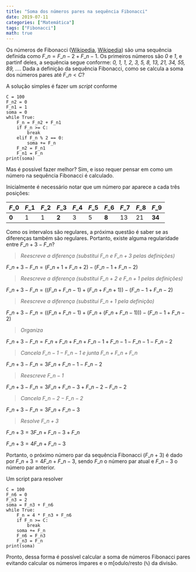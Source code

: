 ```yaml
---
title: "Soma dos números pares na sequência Fibonacci"
date: 2019-07-11
categories: ["Matemática"]
tags: ["Fibonacci"]
math: true
---
```


Os números de Fibonacci 
([Wikipedia](https://pt.wikipedia.org/wiki/Sequ%C3%AAncia_de_Fibonacci),
[Wikipedia](https://en.wikipedia.org/wiki/Fibonacci_number))
são uma sequência definida como $F\_n = F\_{n-2} + F\_{n-1}$.
Os primeiros números são _0_ e _1_, e partinf deles, a sequência segue conforme:
_0, 1, 1, 2, 3, 5, 8, 13, 21, 34, 55, 89, ..._.
Dada a definição da sequência Fibonacci, como se calcula a soma dos números pares até $F\_n < C$?

A solução simples é fazer um _script_ conforme
```
C = 100
F_n2 = 0
F_n1 = 1
soma = 0
while True:
    F_n = F_n2 + F_n1
    if F_n >= C:
        break
    elif F_n % 2 == 0:
        soma += F_n
    F_n2 = F_n1
    F_n1 = F_n
print(soma)
```

Mas é possível fazer melhor?
Sim, e isso requer pensar em como um número na sequência Fibonacci é calculado.

Inicialmente é necessário notar que um número par aparece a cada três posições:

| $F\_0$ | $F\_1$ | $F\_2$ | $F\_3$ | $F\_4$ | $F\_5$ | $F\_6$ | $F\_7$ | $F\_8$ | $F\_9$ |
|--------|--------|--------|--------|--------|--------|--------|--------|--------|--------|
| **0**  | 1      | 1      | **2**  | 3      | 5      | **8**  | 13     | 21     | **34** |

Como os intervalos são regulares, a próxima questão é saber se as diferenças também são regulares.
Portanto, existe alguma regularidade entre $F\_{n+3} - F\_n$?

> _Reescreve a diferença (substitui $F\_n$ e $F\_{n+3}$ pelas definições)_

$F\_{n+3} - F\_n = (F\_{n+1} + F\_{n+2}) - (F\_{n-1} + F\_{n-2})$

> _Reescreve a diferença (substitui $F\_{n+2}$ e $F\_{n+1}$ pelas definições)_

$F\_{n+3} - F\_n = ((F\_{n} + F\_{n-1}) + (F\_{n} + F\_{n+1})) - (F\_{n-1} + F\_{n-2})$

> _Reescreve a diferença (substitui $F\_{n+1}$ pela definição)_

$F\_{n+3} - F\_n = ((F\_{n} + F\_{n-1}) + (F\_{n} + (F\_{n} + F\_{n-1}))) - (F\_{n-1} + F\_{n-2})$

> _Organiza_

$F\_{n+3} - F\_n = F\_{n} + F\_{n} + F\_{n} + F\_{n-1} + F\_{n-1} - F\_{n-1} - F\_{n-2}$

> _Cancela $F\_{n-1} - F\_{n-1}$ e junta $F\_{n} + F\_{n} + F\_{n}$_

$F\_{n+3} - F\_n = 3F\_{n} + F\_{n-1} - F\_{n-2}$

> _Reescreve $F\_{n-1}$_

$F\_{n+3} - F\_n = 3F\_{n} + F\_{n-3} + F\_{n-2} - F\_{n-2}$

> _Cancela $F\_{n-2} - F\_{n-2}$_

$F\_{n+3} - F\_n = 3F\_{n} + F\_{n-3}$

> _Resolve $F\_{n+3}$_

$F\_{n+3} = 3F\_{n} + F\_{n-3} + F\_n$

$F\_{n+3} = 4F\_{n} + F\_{n-3}$

Portanto, o próximo número par da sequência Fibonacci ($F\_{n+3}$) é dado por
$F\_{n+3} = 4F\_{n} + F\_{n-3}$, sendo $F\_n$ o número par atual e $F\_{n-3}$ o número par anterior.

Um script para resolver
```
C = 100
F_n6 = 0
F_n3 = 2
soma = F_n3 + F_n6
while True:
    F_n = 4 * F_n3 + F_n6
    if F_n >= C:
        break
    soma += F_n
    F_n6 = F_n3
    F_n3 = F_n
print(soma)
```

Pronto, dessa forma é possível calcular a soma de números Fibonacci pares
evitando calcular os números ímpares e o m[odulo/resto (`%`) da divisão.